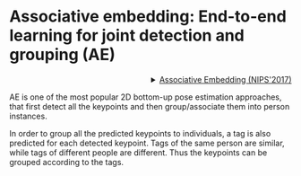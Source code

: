 # Associative embedding: End-to-end learning for joint detection and grouping (AE)

<!-- [ALGORITHM] -->

<details>
<summary align="right"><a href="https://arxiv.org/abs/1611.05424">Associative Embedding (NIPS'2017)</a></summary>

```bibtex
@inproceedings{newell2017associative,
  title={Associative embedding: End-to-end learning for joint detection and grouping},
  author={Newell, Alejandro and Huang, Zhiao and Deng, Jia},
  booktitle={Advances in neural information processing systems},
  pages={2277--2287},
  year={2017}
}
```

</details>

AE is one of the most popular 2D bottom-up pose estimation approaches, that first detect all the keypoints and
then group/associate them into person instances.

In order to group all the predicted keypoints to individuals, a tag is also predicted for each detected keypoint.
Tags of the same person are similar, while tags of different people are different. Thus the keypoints can be grouped
according to the tags.
